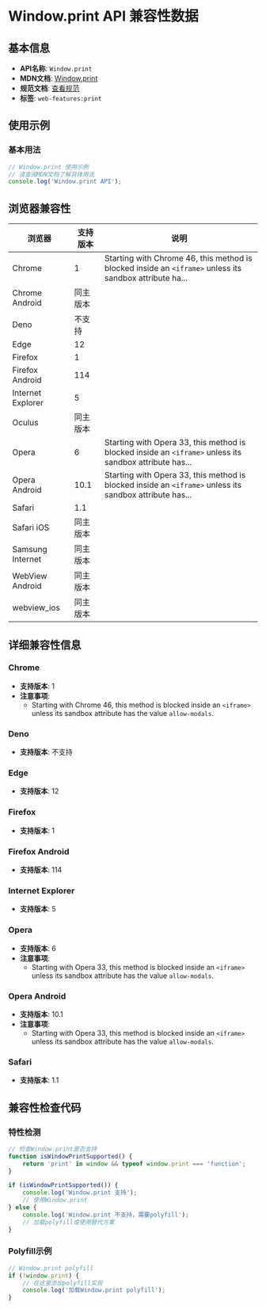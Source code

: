 # Window.print API 兼容性数据

## 基本信息

- **API名称**: `Window.print`
- **MDN文档**: [Window.print](https://developer.mozilla.org/docs/Web/API/Window/print)
- **规范文档**: [查看规范](https://html.spec.whatwg.org/multipage/timers-and-user-prompts.html#printing)
- **标签**: `web-features:print`

## 使用示例

### 基本用法

```javascript
// Window.print 使用示例
// 请查阅MDN文档了解具体用法
console.log('Window.print API');
```

## 浏览器兼容性

| 浏览器 | 支持版本 | 说明 |
|--------|----------|------|
| Chrome | 1 | Starting with Chrome 46, this method is blocked inside an `<iframe>` unless its sandbox attribute ha... |
| Chrome Android | 同主版本 |  |
| Deno | 不支持 |  |
| Edge | 12 |  |
| Firefox | 1 |  |
| Firefox Android | 114 |  |
| Internet Explorer | 5 |  |
| Oculus | 同主版本 |  |
| Opera | 6 | Starting with Opera 33, this method is blocked inside an `<iframe>` unless its sandbox attribute has... |
| Opera Android | 10.1 | Starting with Opera 33, this method is blocked inside an `<iframe>` unless its sandbox attribute has... |
| Safari | 1.1 |  |
| Safari iOS | 同主版本 |  |
| Samsung Internet | 同主版本 |  |
| WebView Android | 同主版本 |  |
| webview_ios | 同主版本 |  |

## 详细兼容性信息

### Chrome

- **支持版本**: 1
- **注意事项**:
  - Starting with Chrome 46, this method is blocked inside an `<iframe>` unless its sandbox attribute has the value `allow-modals`.

### Deno

- **支持版本**: 不支持

### Edge

- **支持版本**: 12

### Firefox

- **支持版本**: 1

### Firefox Android

- **支持版本**: 114

### Internet Explorer

- **支持版本**: 5

### Opera

- **支持版本**: 6
- **注意事项**:
  - Starting with Opera 33, this method is blocked inside an `<iframe>` unless its sandbox attribute has the value `allow-modals`.

### Opera Android

- **支持版本**: 10.1
- **注意事项**:
  - Starting with Opera 33, this method is blocked inside an `<iframe>` unless its sandbox attribute has the value `allow-modals`.

### Safari

- **支持版本**: 1.1

## 兼容性检查代码

### 特性检测

```javascript
// 检查Window.print是否支持
function isWindowPrintSupported() {
    return 'print' in window && typeof window.print === 'function';
}

if (isWindowPrintSupported()) {
    console.log('Window.print 支持');
    // 使用Window.print
} else {
    console.log('Window.print 不支持，需要polyfill');
    // 加载polyfill或使用替代方案
}
```

### Polyfill示例

```javascript
// Window.print polyfill
if (!window.print) {
    // 在这里添加polyfill实现
    console.log('加载Window.print polyfill');
}
```

